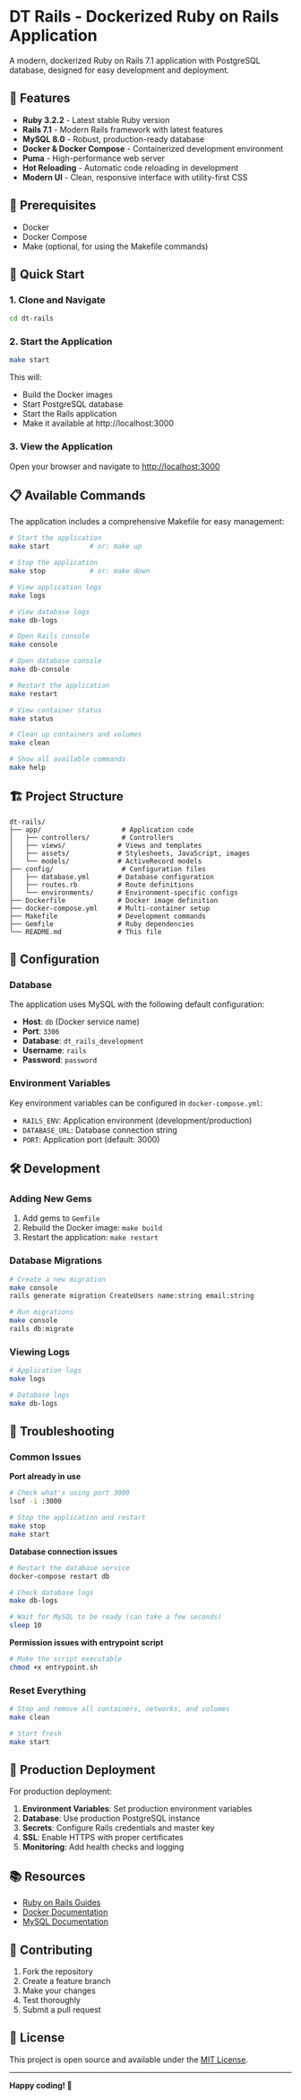 # DT Rails - Dockerized Ruby on Rails Application

A modern, dockerized Ruby on Rails 7.1 application with PostgreSQL database, designed for easy development and deployment.

## 🚀 Features

- **Ruby 3.2.2** - Latest stable Ruby version
- **Rails 7.1** - Modern Rails framework with latest features
- **MySQL 8.0** - Robust, production-ready database
- **Docker & Docker Compose** - Containerized development environment
- **Puma** - High-performance web server
- **Hot Reloading** - Automatic code reloading in development
- **Modern UI** - Clean, responsive interface with utility-first CSS

## 🐳 Prerequisites

- Docker
- Docker Compose
- Make (optional, for using the Makefile commands)

## 🚀 Quick Start

### 1. Clone and Navigate
```bash
cd dt-rails
```

### 2. Start the Application
```bash
make start
```

This will:
- Build the Docker images
- Start PostgreSQL database
- Start the Rails application
- Make it available at http://localhost:3000

### 3. View the Application
Open your browser and navigate to [http://localhost:3000](http://localhost:3000)

## 📋 Available Commands

The application includes a comprehensive Makefile for easy management:

```bash
# Start the application
make start          # or: make up

# Stop the application
make stop           # or: make down

# View application logs
make logs

# View database logs
make db-logs

# Open Rails console
make console

# Open database console
make db-console

# Restart the application
make restart

# View container status
make status

# Clean up containers and volumes
make clean

# Show all available commands
make help
```

## 🏗️ Project Structure

```
dt-rails/
├── app/                    # Application code
│   ├── controllers/        # Controllers
│   ├── views/             # Views and templates
│   ├── assets/            # Stylesheets, JavaScript, images
│   └── models/            # ActiveRecord models
├── config/                 # Configuration files
│   ├── database.yml       # Database configuration
│   ├── routes.rb          # Route definitions
│   └── environments/      # Environment-specific configs
├── Dockerfile             # Docker image definition
├── docker-compose.yml     # Multi-container setup
├── Makefile               # Development commands
├── Gemfile                # Ruby dependencies
└── README.md              # This file
```

## 🔧 Configuration

### Database
The application uses MySQL with the following default configuration:
- **Host**: `db` (Docker service name)
- **Port**: `3306`
- **Database**: `dt_rails_development`
- **Username**: `rails`
- **Password**: `password`

### Environment Variables
Key environment variables can be configured in `docker-compose.yml`:
- `RAILS_ENV`: Application environment (development/production)
- `DATABASE_URL`: Database connection string
- `PORT`: Application port (default: 3000)

## 🛠️ Development

### Adding New Gems
1. Add gems to `Gemfile`
2. Rebuild the Docker image: `make build`
3. Restart the application: `make restart`

### Database Migrations
```bash
# Create a new migration
make console
rails generate migration CreateUsers name:string email:string

# Run migrations
make console
rails db:migrate
```

### Viewing Logs
```bash
# Application logs
make logs

# Database logs
make db-logs
```

## 🐛 Troubleshooting

### Common Issues

**Port already in use**
```bash
# Check what's using port 3000
lsof -i :3000

# Stop the application and restart
make stop
make start
```

**Database connection issues**
```bash
# Restart the database service
docker-compose restart db

# Check database logs
make db-logs

# Wait for MySQL to be ready (can take a few seconds)
sleep 10
```

**Permission issues with entrypoint script**
```bash
# Make the script executable
chmod +x entrypoint.sh
```

### Reset Everything
```bash
# Stop and remove all containers, networks, and volumes
make clean

# Start fresh
make start
```

## 🚀 Production Deployment

For production deployment:

1. **Environment Variables**: Set production environment variables
2. **Database**: Use production PostgreSQL instance
3. **Secrets**: Configure Rails credentials and master key
4. **SSL**: Enable HTTPS with proper certificates
5. **Monitoring**: Add health checks and logging

## 📚 Resources

- [Ruby on Rails Guides](https://guides.rubyonrails.org/)
- [Docker Documentation](https://docs.docker.com/)
- [MySQL Documentation](https://dev.mysql.com/doc/)

## 🤝 Contributing

1. Fork the repository
2. Create a feature branch
3. Make your changes
4. Test thoroughly
5. Submit a pull request

## 📄 License

This project is open source and available under the [MIT License](LICENSE).

---

**Happy coding! 🎉**
